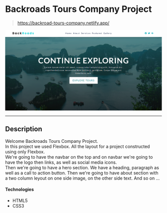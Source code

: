 # Backroads Tours Company Project

> https://backroad-tours-company.netlify.app/

<a href="https://backroad-tours-company.netlify.app/" target="_blank"><img src="./project-image.png" alt="project image"></a>

---

## Description

Welcome Backroads Tours Company Project. </br>
In this project we used Flexbox. All the layout for a project constructed using only Flexbox. </br>
We're going to have the navbar on the top and on navbar we're going to have the logo then links, as well as social media icons. </br>
Then we're going to have a hero section. We have a heading, paragraph as well as a call to action button. Then we're going to have about section with a two column leyout on one side image, on the other side text. And so on ...

#### Technologies

- HTML5
- CSS3
